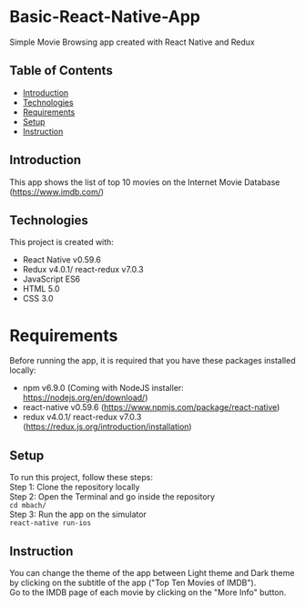 # Basic-React-Native-App
Simple Movie Browsing app created with React Native and Redux

## Table of Contents
- [Introduction](#introduction)
- [Technologies](#technologies)
- [Requirements](#requirements)
- [Setup](#setup)
- [Instruction](#instruction)

## Introduction
This app shows the list of top 10 movies on the Internet Movie Database (https://www.imdb.com/)

## Technologies
This project is created with:
- React Native v0.59.6
- Redux v4.0.1/ react-redux v7.0.3
- JavaScript ES6
- HTML 5.0
- CSS 3.0

# Requirements
Before running the app, it is required that you have these packages installed locally:
- npm v6.9.0 (Coming with NodeJS installer: https://nodejs.org/en/download/)
- react-native v0.59.6 (https://www.npmjs.com/package/react-native)
- redux v4.0.1/ react-redux v7.0.3 (https://redux.js.org/introduction/installation)

## Setup
To run this project, follow these steps:  
Step 1: Clone the repository locally  
Step 2: Open the Terminal and go inside the repository  
```cd mbach/```  
Step 3: Run the app on the simulator  
```react-native run-ios```

## Instruction
You can change the theme of the app between Light theme and Dark theme by clicking on the subtitle of the app ("Top Ten Movies of IMDB").  
Go to the IMDB page of each movie by clicking on the "More Info" button.

